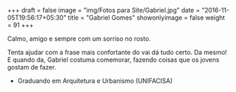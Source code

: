 +++
draft = false
image = "img/Fotos para Site/Gabriel.jpg"
date = "2016-11-05T19:56:17+05:30"
title = "Gabriel Gomes"
showonlyimage = false
weight = 91
+++

Calmo, amigo e sempre com um sorriso no rosto.
<!--more-->

Tenta ajudar com a frase mais confortante do vai dá tudo certo. Da mesmo! E quando da, Gabriel costuma comemorar, fazendo coisas que os jovens gostam de fazer.


* Graduando em Arquitetura e Urbanismo (UNIFACISA)
